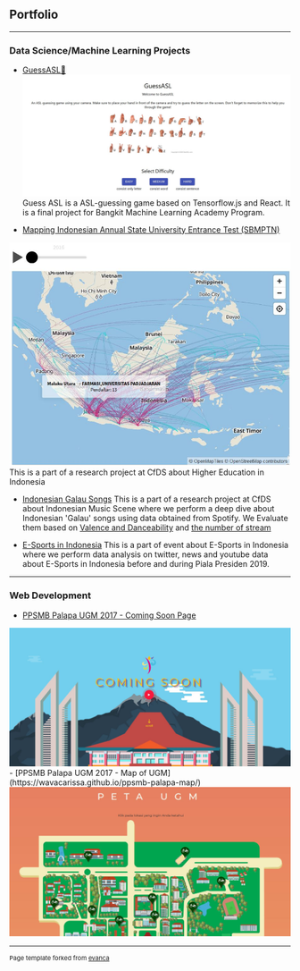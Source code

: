 ## Portfolio

---

### Data Science/Machine Learning Projects 

- [GuessASL👋](http://bangkit-JKT-2E.netlify.app)
<img src="images/GuessASL.JPG?raw=true"/> <br>
Guess ASL is a ASL-guessing game based on Tensorflow.js and React. It is a final project for Bangkit Machine Learning Academy Program.

- [Mapping Indonesian Annual State University Entrance Test (SBMPTN)](https://public.flourish.studio/visualisation/633622/)
<img src="images/SBMPTN.JPG?raw=true"/>
This is a part of a research project at CfDS about Higher Education in Indonesia

- [Indonesian Galau Songs](https://www.youtube.com/watch?v=Yt31FJvE3o0)
This is a part of a research project at CfDS about Indonesian Music Scene where we perform a deep dive about Indonesian 'Galau' songs using data obtained from Spotify. We Evaluate them based on [Valence and Danceability](https://public.flourish.studio/visualisation/628522/) and [the number of stream](https://public.flourish.studio/visualisation/647100/)

- [E-Sports in Indonesia](https://ugm.ac.id/id/berita/17809-mengenal-dunia-e-sport-di-indonesia)
This is a part of event about E-Sports in Indonesia where we perform data analysis on twitter, news and youtube data about E-Sports in Indonesia before and during Piala Presiden 2019.
---
### Web Development

- [PPSMB Palapa UGM 2017 - Coming Soon Page](https://wavacarissa.github.io/ppsmb-palapa-welcome/)
<img src="images/Coming Soon.JPG?raw=true"/>
- [PPSMB Palapa UGM 2017 - Map of UGM](https://wavacarissa.github.io/ppsmb-palapa-map/)
<img src="images/UGM-Map.JPG?raw=true"/>

---
<p style="font-size:11px">Page template forked from <a href="https://github.com/evanca/quick-portfolio">evanca</a></p>
<!-- Remove above link if you don't want to attibute -->
